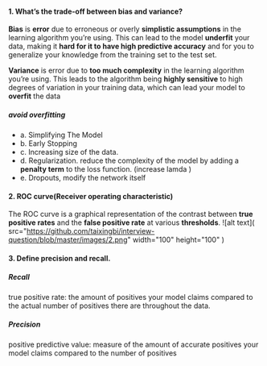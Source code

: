 #### 1. What’s the trade-off between bias and variance?

**Bias** is **error** due to erroneous or overly **simplistic assumptions** in the learning algorithm you’re using.  This can lead to the model **underfit** your data, making it **hard for it to have high predictive accuracy** and for you to generalize your knowledge from the training set to the test set.

**Variance** is error due to **too much complexity** in the learning algorithm you’re using. This leads to the algorithm being **highly sensitive** to high degrees of variation in your training data, which can lead your model to **overfit** the data

##### avoid overfitting
  * a. Simplifying The Model
  * b. Early Stopping
  * c. Increasing size of the data.
  * d. Regularization. reduce the complexity of the model by adding a **penalty term** to the loss function. (increase lamda ) 
  * e. Dropouts, modify the network itself

#### 2. ROC curve(Receiver operating characteristic)
The ROC curve is a graphical representation of the contrast between **true positive rates** and the **false positive rate** at various **thresholds**.
![alt text]( src="https://github.com/taixingbi/interview-question/blob/master/images/2.png" width="100" height="100" )

#### 3. Define precision and recall.
##### Recall 
true positive rate: the amount of positives your model claims compared to the actual number of positives there are throughout the data.     
##### Precision
positive predictive value: measure of the amount of accurate positives your model claims compared to the number of positives


